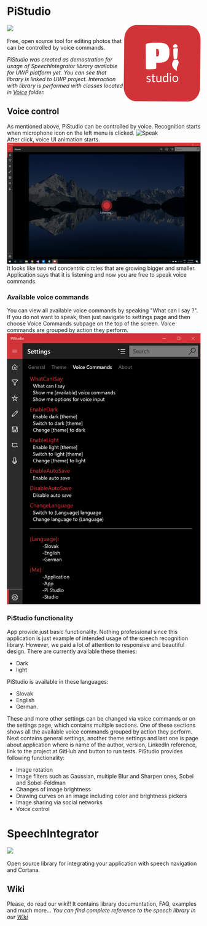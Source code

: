# PiStudio
<img src="https://ci.appveyor.com/api/projects/status/esusas0y99tn2982?svg=true" width="150"/>

<img src="logo.png" alt="PiStudio logo" align="right" />

Free, open source tool for editing photos that can be controlled by voice commands.

*PiStudio was created as demostration for usage of SpeechIntegrator library available for UWP platform yet. You can see that library is linked to UWP project. Interaction with library is performed with classes located in [Voice](https://github.com/limo1996/PiStudio/tree/master/PiStudio.Win10/Voice) folder.*

## Voice control
As mentioned above, PiStudio can be controlled by voice. Recognition starts when microphone icon on the left menu is clicked. 
![Speak](screenshots/Speak.png)
<br />After click, voice UI animation starts. 
![Voice UI](screenshots/VoiceUI.png)
<br />It looks like two red concentric circles that are growing bigger and smaller. Application says that it is listening and now you are free to speak voice commands.

### Available voice commands
You can view all available voice commands by speaking "What can I say ?". If you do not want to speak, then just navigate to settings page and then choose Voice Commands subpage on the top of the screen. Voice commands are grouped by action they perform.
![Voice commands](screenshots/VoiceCommands.png)

### PiStudio functionality
App provide just basic functionality. Nothing professional since this application is just example of intended usage of the speech recognition library. However, we paid a lot of attention to responsive and beautiful design. There are currently available these themes: 
* Dark
* light

PiStudio is available in these languages: 
* Slovak
* English
* German. 

These and more other settings can be changed via voice commands or on the settings page, which contains multiple sections. One of these sections shows all the available voice commands grouped by action they perform. Next contains general settings, another theme settings and last one is page about application where is name of the author, version, LinkedIn reference, link to the project at GitHub and button to run tests. 
PiStudio provides following functionality:
* Image rotation
* Image filters such as Gaussian, multiple Blur and Sharpen ones, Sobel and Sobel-Feldman
* Changes of image brightness 
* Drawing curves on an image including color and brightness pickers
* Image sharing via social networks
* Voice control


# SpeechIntegrator
<img src="https://ci.appveyor.com/api/projects/status/esusas0y99tn2982?svg=true" width="150"/>

Open source library for integrating your application with speech navigation and Cortana.

## Wiki
Please, do read our wiki!! It contains library documentation, FAQ, examples and much more...
*You can find complete reference to the speech library in our [Wiki](https://github.com/limo1996/PiStudio/wiki)*
